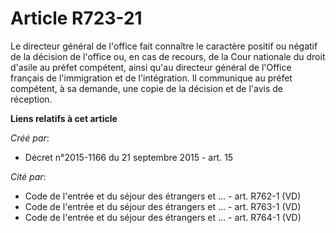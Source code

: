 # Article R723-21

Le directeur général de l'office fait connaître le caractère positif ou négatif de la décision de l'office ou, en cas de
recours, de la Cour nationale du droit d'asile au préfet compétent, ainsi qu'au directeur général de l'Office français de
l'immigration et de l'intégration. Il communique au préfet compétent, à sa demande, une copie de la décision et de l'avis de
réception.

**Liens relatifs à cet article**

_Créé par_:

  - Décret n°2015-1166 du 21 septembre 2015 - art. 15

_Cité par_:

  - Code de l'entrée et du séjour des étrangers et ... - art. R762-1 (VD)
  - Code de l'entrée et du séjour des étrangers et ... - art. R763-1 (VD)
  - Code de l'entrée et du séjour des étrangers et ... - art. R764-1 (VD)
